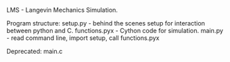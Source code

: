 LMS - Langevin Mechanics Simulation. 

Program structure:
setup.py - behind the scenes setup for interaction between python and C.
functions.pyx - Cython code for simulation.
main.py - read command line, import setup, call functions.pyx

Deprecated:
main.c
